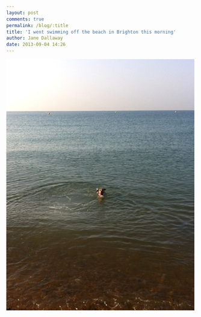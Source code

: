 ```yaml
---
layout: post
comments: true
permalink: /blog/:title
title: 'I went swimming off the beach in Brighton this morning'
author: Jane Dallaway
date: 2013-09-04 14:26
---
```


<div><a href="/media/Dtp_photo.JPG"><img src="/media/Dtp_thumb_photo.JPG" width="500" height="667"/></a></div>



 
      
